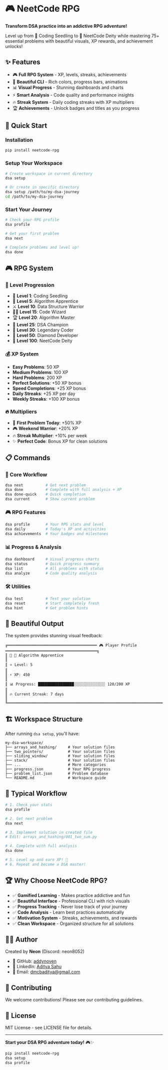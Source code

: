 # 🎮 NeetCode RPG

**Transform DSA practice into an addictive RPG adventure!**

Level up from 🌱 Coding Seedling to 🎯 NeetCode Deity while mastering 75+ essential problems with beautiful visuals, XP rewards, and achievement unlocks!

## ✨ Features

- 🎮 **Full RPG System** - XP, levels, streaks, achievements
- 🎨 **Beautiful CLI** - Rich colors, progress bars, animations
- 📊 **Visual Progress** - Stunning dashboards and charts
- ⚡ **Smart Analysis** - Code quality and performance insights
- 🔥 **Streak System** - Daily coding streaks with XP multipliers
- 🏆 **Achievements** - Unlock badges and titles as you progress

## 🚀 Quick Start

### Installation
```bash
pip install neetcode-rpg
```

### Setup Your Workspace
```bash
# Create workspace in current directory
dsa setup

# Or create in specific directory
dsa setup /path/to/my-dsa-journey
cd /path/to/my-dsa-journey
```

### Start Your Journey
```bash
# Check your RPG profile
dsa profile

# Get your first problem
dsa next

# Complete problems and level up!
dsa done
```

## 🎮 RPG System

### 🌟 Level Progression
- 🌱 **Level 1**: Coding Seedling
- 🚀 **Level 5**: Algorithm Apprentice  
- ⚔️ **Level 10**: Data Structure Warrior
- 🧙‍♂️ **Level 15**: Code Wizard
- 🏆 **Level 20**: Algorithm Master
- 👑 **Level 25**: DSA Champion
- 🌟 **Level 30**: Legendary Coder
- 💎 **Level 50**: Diamond Developer
- 🎯 **Level 100**: NeetCode Deity

### 💰 XP System
- **Easy Problems**: 50 XP
- **Medium Problems**: 100 XP  
- **Hard Problems**: 200 XP
- **Perfect Solutions**: +50 XP bonus
- **Speed Completions**: +25 XP bonus
- **Daily Streaks**: +25 XP per day
- **Weekly Streaks**: +100 XP bonus

### 🔥 Multipliers
- 🌅 **First Problem Today**: +50% XP
- 🎮 **Weekend Warrior**: +20% XP  
- 🔥 **Streak Multiplier**: +10% per week
- ✨ **Perfect Code**: Bonus XP for clean solutions

## 📋 Commands

### 🎯 Core Workflow
```bash
dsa next          # Get next problem
dsa done          # Complete with full analysis + XP
dsa done-quick    # Quick completion
dsa current       # Show current problem
```

### 🎮 RPG Features  
```bash
dsa profile       # Your RPG stats and level
dsa daily         # Today's XP and activities
dsa achievements  # Your badges and milestones
```

### 📊 Progress & Analysis
```bash
dsa dashboard     # Visual progress charts
dsa status        # Quick progress summary
dsa list          # All problems with status
dsa analyze       # Code quality analysis
```

### 🛠️ Utilities
```bash
dsa test          # Test your solution
dsa reset         # Start completely fresh
dsa hint          # Get problem hints
```

## 🎨 Beautiful Output

The system provides stunning visual feedback:

```
╔════════════════════════════════════════ 🎮 Player Profile ═════════════════════════════════════════╗
║ 👤 🚀 Algorithm Apprentice                                                                          ║
║ ⭐ Level: 5                                                                                         ║
║ ⚡ XP: 450                                                                                          ║
║ 📊 Progress: ████████████████░░░░░░░░░░░░░░ 120/200 XP                                             ║
║ 🔥 Current Streak: 7 days                                                                           ║
╚═════════════════════════════════════════════════════════════════════════════════════════════════════╝
```

## 🏗️ Workspace Structure

After running `dsa setup`, you'll have:

```
my-dsa-workspace/
├── arrays_and_hashing/     # Your solution files
├── two_pointers/           # Your solution files  
├── sliding_window/         # Your solution files
├── stack/                  # Your solution files
├── ...                     # More categories
├── progress.json           # Your RPG progress
├── problem_list.json       # Problem database
└── README.md               # Workspace guide
```

## 🎯 Typical Workflow

```bash
# 1. Check your stats
dsa profile

# 2. Get next problem  
dsa next

# 3. Implement solution in created file
# Edit: arrays_and_hashing/001_two_sum.py

# 4. Complete with full analysis
dsa done

# 5. Level up and earn XP! 🎉
# 6. Repeat and become a DSA master!
```

## 🏆 Why Choose NeetCode RPG?

- ✅ **Gamified Learning** - Makes practice addictive and fun
- ✅ **Beautiful Interface** - Professional CLI with rich visuals  
- ✅ **Progress Tracking** - Never lose track of your journey
- ✅ **Code Analysis** - Learn best practices automatically
- ✅ **Motivation System** - Streaks, achievements, and rewards
- ✅ **Clean Workspace** - Organized structure for all solutions

## 👨‍💻 Author

Created by **Neon** (Discord: neon8052)
- 🐙 GitHub: [addynoven](https://github.com/addynoven)
- 💼 LinkedIn: [Aditya Sahu](https://www.linkedin.com/in/aditya-sahu-34350b193/)
- 📧 Email: dmcbaditya@gmail.com

## 🤝 Contributing

We welcome contributions! Please see our contributing guidelines.

## 📄 License

MIT License - see LICENSE file for details.

---

**Start your DSA RPG adventure today!** 🎮✨

```bash
pip install neetcode-rpg
dsa setup
dsa profile
```
